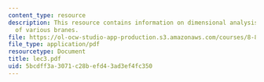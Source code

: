 ```yaml
---
content_type: resource
description: This resource contains information on dimensional analysis on tensions
  of various branes.
file: https://ol-ocw-studio-app-production.s3.amazonaws.com/courses/8-871-selected-topics-in-theoretical-particle-physics-branes-and-gauge-theory-dynamics-fall-2004/5bcdff3a3071c28befd43ad3ef4fc350_lec3.pdf
file_type: application/pdf
resourcetype: Document
title: lec3.pdf
uid: 5bcdff3a-3071-c28b-efd4-3ad3ef4fc350
---
```


